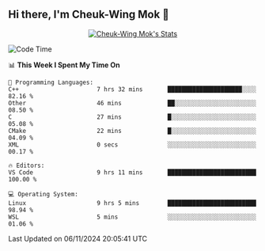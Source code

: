 ## Hi there, I'm Cheuk-Wing Mok 👋

<!--
**mozro0327/mozro0327** is a ✨ _special_ ✨ repository because its `README.md` (this file) appears on your GitHub profile.

Here are some ideas to get you started:

- 🔭 I’m currently working on ...
- 🌱 I’m currently learning ...
- 👯 I’m looking to collaborate on ...
- 🤔 I’m looking for help with ...
- 💬 Ask me about ...
- 📫 How to reach me: ...
- 😄 Pronouns: ...
- ⚡ Fun fact: ...
-->

<p align="center">
  <a href="https://github.com/mozro0327" class="rich-diff-level-one">
    <img src="https://github-readme-stats.vercel.app/api?username=mozro0327&title_color=333&text_color=777" alt="Cheuk-Wing Mok's Stats" >
    <!-- &hide=issues
    <img src="https://github-readme-stats.vercel.app/api?username=mozro0327&hide=issues&title_color=333&text_color=777" alt="Cheuk-Wing Mok's Stats" >
    -->
  </a>
</p>

<!--START_SECTION:waka-->
![Code Time](http://img.shields.io/badge/Code%20Time-3%2C011%20hrs%2038%20mins-blue)

📊 **This Week I Spent My Time On** 

```text
💬 Programming Languages: 
C++                      7 hrs 32 mins       █████████████████████░░░░   82.16 % 
Other                    46 mins             ██░░░░░░░░░░░░░░░░░░░░░░░   08.50 % 
C                        27 mins             █░░░░░░░░░░░░░░░░░░░░░░░░   05.08 % 
CMake                    22 mins             █░░░░░░░░░░░░░░░░░░░░░░░░   04.09 % 
XML                      0 secs              ░░░░░░░░░░░░░░░░░░░░░░░░░   00.17 % 

🔥 Editors: 
VS Code                  9 hrs 11 mins       █████████████████████████   100.00 % 

💻 Operating System: 
Linux                    9 hrs 5 mins        █████████████████████████   98.94 % 
WSL                      5 mins              ░░░░░░░░░░░░░░░░░░░░░░░░░   01.06 % 
```


 Last Updated on 06/11/2024 20:05:41 UTC
<!--END_SECTION:waka-->
